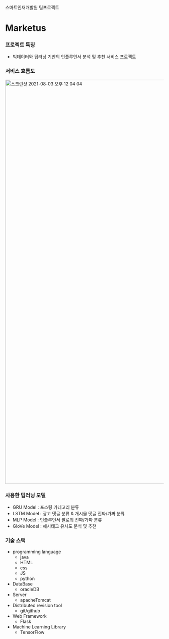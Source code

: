스마트인재개발원 팀프로젝트
# Marketus

### 프로젝트 특징
 - 빅데이터와 딥러닝 기반의 인플루언서 분석 및 추천 서비스 프로젝트

### 서비스 흐름도
<img width="1280" alt="스크린샷 2021-08-03 오후 12 04 04" src="https://user-images.githubusercontent.com/74548789/127951841-b915ebaf-2f8b-477b-b4c4-7918edcc270c.png">

### 사용한 딥러닝 모델
- GRU Model : 포스팅 카테고리 분류
- LSTM Model : 광고 댓글 분류 & 개시물 댓글 진짜/가짜 분류
- MLP Model : 인플루언서 팔로워 진짜/가짜 분류
- GloVe Model : 해시태그 유사도 분석 및 추천

### 기술 스택
- programming language
  - java
  - HTML
  - css
  - JS
  - python
- DataBase
  - oracleDB
- Server
  - apacheTomcat
- Distributed revision tool
  - git/github
- Web Framework
  - Flask
- Machine Learning Library
  - TensorFlow
